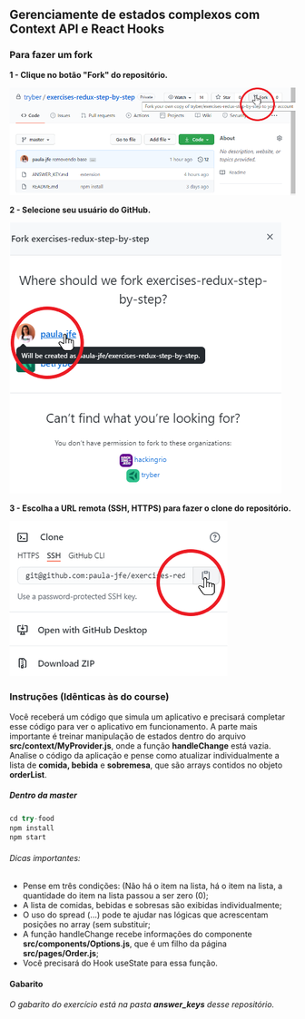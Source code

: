 ## Gerenciamente de estados complexos com Context API e React Hooks


### Para fazer um fork

**1 - Clique no botão "Fork" do repositório.**

![passo2](images/fork-step-1.png)

**2 - Selecione seu usuário do GitHub.**

![passo3](images/fork-step-2.png)

**3 - Escolha a URL remota (SSH, HTTPS) para fazer o clone do repositório.**

![passo4](images/fork-step-3.png)


### Instruções (Idênticas às do course)

Você receberá um código que simula um aplicativo e precisará completar esse código para ver o aplicativo em funcionamento. A parte mais importante é treinar manipulação de estados dentro do arquivo **src/context/MyProvider.js**, onde a função **handleChange** está vazia. Analise o código da aplicação e pense como atualizar individualmente a lista de **comida, bebida** e **sobremesa**, que são arrays contidos no objeto **orderList**.


##### Dentro da master

```javascript
cd try-food
npm install
npm start
```

###### Dicas importantes:

- Pense em três condições: (Não há o item na lista, há o item na lista, a quantidade do item na lista passou a ser zero (0);
- A lista de comidas, bebidas e sobresas são exibidas individualmente;
- O uso do spread (...) pode te ajudar nas lógicas que acrescentam posições no array (sem substituir;
- A função handleChange recebe informações do componente **src/components/Options.js**, que é um filho da página **src/pages/Order.js**;
- Você precisará do Hook useState para essa função.


#### Gabarito
*O gabarito do exercício está na pasta **answer_keys** desse repositório.*
